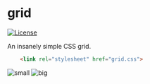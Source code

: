 # grid

[![License](https://img.shields.io/badge/license-MIT-blue.svg?style=flat)](https://github.com/r-medina/grid/blob/master/LICENSE) 

An insanely simple CSS grid.

```html
    <link rel="stylesheet" href="grid.css">
```

![small](http://i.imgur.com/PsWlGao.png)
![big](http://i.imgur.com/SaFLyVO.png)

